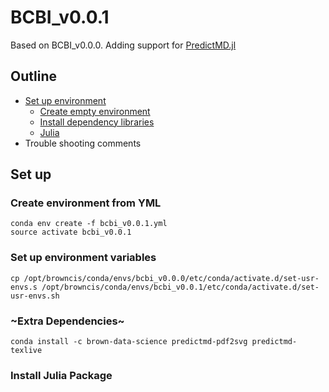 
# BCBI_v0.0.1

Based on BCBI_v0.0.0. Adding support for [PredictMD.jl](https://github.com/bcbi/PredictMD.jl)

## Outline

* [Set up environment](#set-up)
	* [Create empty environment](#Create-Environment)
	* [Install dependency libraries](#Dependencies)
	* [Julia](#julia)
* Trouble shooting comments

## Set up

### Create environment from YML

```
conda env create -f bcbi_v0.0.1.yml
source activate bcbi_v0.0.1
```

### Set up environment variables

```
cp /opt/browncis/conda/envs/bcbi_v0.0.0/etc/conda/activate.d/set-usr-envs.s /opt/browncis/conda/envs/bcbi_v0.0.1/etc/conda/activate.d/set-usr-envs.sh
```

### ~Extra Dependencies~ 

```
conda install -c brown-data-science predictmd-pdf2svg predictmd-texlive
```

### Install Julia Package
